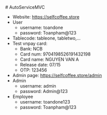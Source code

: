 ﻿﻿# AutoServiceMVC
 - Website: https://selfcoffee.store
 - User
   + username: toandone
   + password: Toanpham@123
 - Tablecode: tableone, tabletwo,...
 - Test vnpay card:
   + Bank: NCB
   + Card num: 9704198526191432198
   + Card name: NGUYEN VAN A
   + Release date: 07/15
   + OTP: 123456
 - Admin page: https://selfcoffee.store/admin
 - Admin
   + username: admin
   + password: Admin@123
 - Employee
   + username: toandone123
   + password: Toanpham@123
